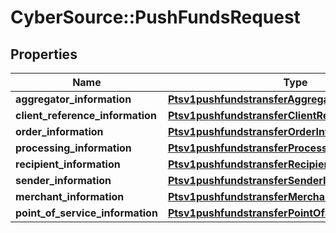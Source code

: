 # CyberSource::PushFundsRequest

## Properties
Name | Type | Description | Notes
------------ | ------------- | ------------- | -------------
**aggregator_information** | [**Ptsv1pushfundstransferAggregatorInformation**](Ptsv1pushfundstransferAggregatorInformation.md) |  | [optional] 
**client_reference_information** | [**Ptsv1pushfundstransferClientReferenceInformation**](Ptsv1pushfundstransferClientReferenceInformation.md) |  | [optional] 
**order_information** | [**Ptsv1pushfundstransferOrderInformation**](Ptsv1pushfundstransferOrderInformation.md) |  | 
**processing_information** | [**Ptsv1pushfundstransferProcessingInformation**](Ptsv1pushfundstransferProcessingInformation.md) |  | [optional] 
**recipient_information** | [**Ptsv1pushfundstransferRecipientInformation**](Ptsv1pushfundstransferRecipientInformation.md) |  | [optional] 
**sender_information** | [**Ptsv1pushfundstransferSenderInformation**](Ptsv1pushfundstransferSenderInformation.md) |  | [optional] 
**merchant_information** | [**Ptsv1pushfundstransferMerchantInformation**](Ptsv1pushfundstransferMerchantInformation.md) |  | [optional] 
**point_of_service_information** | [**Ptsv1pushfundstransferPointOfServiceInformation**](Ptsv1pushfundstransferPointOfServiceInformation.md) |  | [optional] 


